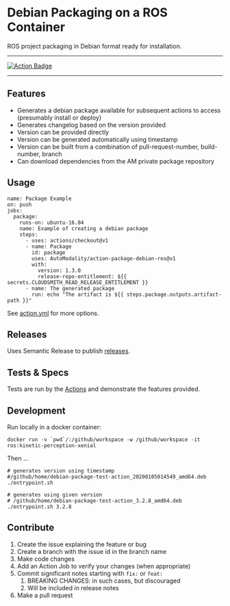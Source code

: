 # Debian Packaging on a ROS Container
ROS project packaging in Debian format ready for installation.

---

[
![Action Badge](https://github.com/AutoModality/action-package-debian-ros/workflows/Validate%20Packaging/badge.svg)](https://github.com/AutoModality/action-package-debian-ros/actions)

---

## Features
* Generates a debian package available for subsequent actions to access (presumably install or deploy)
* Generates changelog based on the version provided
* Version can be provided directly
* Version can be generated automatically using timestamp
* Version can be built from a combination of pull-request-number, build-number, branch
* Can download dependencies from the AM private package repository

## Usage

```
name: Package Example
on: push
jobs:
  package:
    runs-on: ubuntu-16.04
    name: Example of creating a debian package
    steps:
      - uses: actions/checkout@v1
      - name: Package
        id: package
        uses: AutoModality/action-package-debian-ros@v1
        with:
          version: 1.3.0
          release-repo-entitlement: ${{ secrets.CLOUDSMITH_READ_RELEASE_ENTITLEMENT }}
      - name: The generated package
        run: echo "The artifact is ${{ steps.package.outputs.artifact-path }}"
```

See [action.yml](action.yml) for more options. 

## Releases

Uses Semantic Release to publish [releases](https://github.com/AutoModality/action-package-debian-ros/releases).


## Tests & Specs

Tests are run by the [Actions](https://github.com/AutoModality/action-package-debian-ros/actions) and demonstrate the features provided. 

## Development

Run locally in a docker container:

```
docker run -v `pwd`/:/github/workspace -w /github/workspace -it ros:kinetic-perception-xenial
```

Then ...

```
# generates version using timestamp
#/github/home/debian-package-test-action_20200105014549_amd64.deb
./entrypoint.sh  

# generates using given version
# /github/home/debian-package-test-action_3.2.8_amd64.deb
./entrypoint.sh 3.2.8 
```

## Contribute 

1. Create the issue explaining the feature or bug
1. Create a branch with the issue id in the branch name
1. Make code changes
1. Add an Action Job to verify your changes (when appropriate)
1. Commit significant notes starting with `fix:` or `feat:`
    1. BREAKING CHANGES: in such cases, but discouraged 
    1. Will be included in release notes
1. Make a pull request
